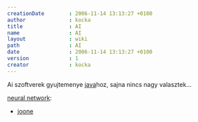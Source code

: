 ```yaml
---
creationDate        : 2006-11-14 13:13:27 +0100 
author              : kocka 
title               : AI 
name                : AI 
layout              : wiki 
path                : AI 
date                : 2006-11-14 13:13:27 +0100 
version             : 1 
creator             : kocka 
---
```

Ai szoftverek gyujtemenye [java](java.html)hoz, sajna nincs nagy valasztek...

[neural network](Missing.html):

*   [joone](joone.html)
